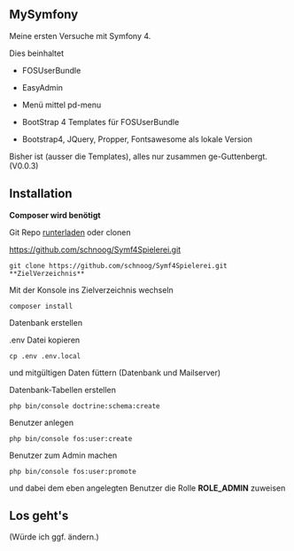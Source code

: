 ## MySymfony
Meine ersten Versuche mit Symfony 4.

Dies beinhaltet
- FOSUserBundle
- EasyAdmin
- Menü mittel pd-menu
- BootStrap 4 Templates für FOSUserBundle
- Bootstrap4, JQuery, Propper, Fontsawesome als lokale Version

Bisher ist (ausser die Templates), alles nur zusammen ge-Guttenbergt. (V0.0.3)


## Installation

**Composer wird benötigt**

Git Repo [runterladen](http://https://github.com/schnoog/Symf4Spielerei/archive/master.zip) oder clonen
https://github.com/schnoog/Symf4Spielerei.git
`git clone https://github.com/schnoog/Symf4Spielerei.git **ZielVerzeichnis**`

Mit der Konsole ins Zielverzeichnis wechseln
`composer install`


Datenbank erstellen
.env Datei kopieren
`cp .env .env.local`
und mitgültigen Daten füttern (Datenbank und Mailserver)

Datenbank-Tabellen erstellen
`php bin/console doctrine:schema:create`

Benutzer anlegen
`php bin/console fos:user:create`

Benutzer zum Admin machen
`php bin/console fos:user:promote`
und dabei dem eben angelegten Benutzer die Rolle **ROLE_ADMIN** zuweisen



## Los geht's ##



(Würde ich ggf. ändern.)

